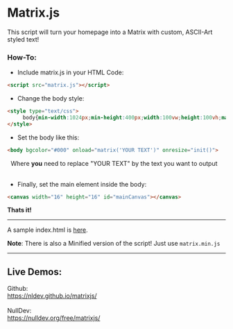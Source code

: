 # Matrix.js

This script will turn your homepage into a Matrix with custom, ASCII-Art styled text!

### How-To:

- Include matrix.js in your HTML Code:<br>
 ```html
<script src="matrix.js"></script>
```
- Change the body style:<br>
```html
<style type="text/css">
     body{min-width:1024px;min-height:400px;width:100vw;height:100vh;margin:0;}
</style>
```
- Set the body like this:<br>
```html
<body bgcolor="#000" onload="matrix('YOUR TEXT')" onresize="init()">
```
&nbsp;&nbsp;Where <b>you</b> need to replace "YOUR TEXT" by the text you want to output<br><br>
- Finally, set the main element inside the body:<br>
```html
<canvas width="16" height="16" id="mainCanvas"></canvas>
```
 
 <b>Thats it!</b>
 
 <hr>
 
 A sample index.html is <a href="https://github.com/NLDev/matrixjs/blob/master/index.html">here</a>.
 
 <b>Note</b>: There is also a Minified version of the script! Just use `matrix.min.js`
 
 <hr>
 
 ## Live Demos:
 
 Github:<br>
 https://nldev.github.io/matrixjs/
 <br><br>
 NullDev:<br>
 https://nulldev.org/free/matrixjs/
 
